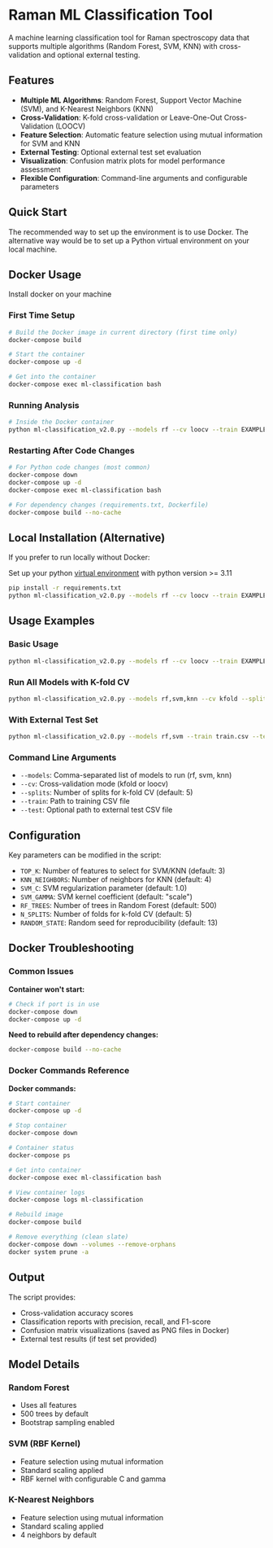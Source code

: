 # Raman ML Classification Tool

A machine learning classification tool for Raman spectroscopy data that supports multiple algorithms (Random Forest, SVM, KNN) with cross-validation and optional external testing.

## Features

- **Multiple ML Algorithms**: Random Forest, Support Vector Machine (SVM), and K-Nearest Neighbors (KNN)
- **Cross-Validation**: K-fold cross-validation or Leave-One-Out Cross-Validation (LOOCV)
- **Feature Selection**: Automatic feature selection using mutual information for SVM and KNN
- **External Testing**: Optional external test set evaluation
- **Visualization**: Confusion matrix plots for model performance assessment
- **Flexible Configuration**: Command-line arguments and configurable parameters

## Quick Start

The recommended way to set up the environment is to use Docker. The alternative way would be to set up a Python virtual environment on your local machine.

## Docker Usage

Install docker on your machine

### First Time Setup

```bash
# Build the Docker image in current directory (first time only)
docker-compose build

# Start the container
docker-compose up -d

# Get into the container
docker-compose exec ml-classification bash
```

### Running Analysis

```bash
# Inside the Docker container
python ml-classification_v2.0.py --models rf --cv loocv --train EXAMPLE_CSV.csv
```

### Restarting After Code Changes

```bash
# For Python code changes (most common)
docker-compose down
docker-compose up -d
docker-compose exec ml-classification bash

# For dependency changes (requirements.txt, Dockerfile)
docker-compose build --no-cache
```

## Local Installation (Alternative)

If you prefer to run locally without Docker:

Set up your python [virtual environment](https://docs.python.org/3/library/venv.html) with python version >= 3.11

```bash
pip install -r requirements.txt
python ml-classification_v2.0.py --models rf --cv loocv --train EXAMPLE_CSV.csv
```

## Usage Examples

### Basic Usage

```bash
python ml-classification_v2.0.py --models rf --cv loocv --train EXAMPLE_CSV.csv
```

### Run All Models with K-fold CV

```bash
python ml-classification_v2.0.py --models rf,svm,knn --cv kfold --splits 5 --train data.csv
```

### With External Test Set

```bash
python ml-classification_v2.0.py --models rf,svm --train train.csv --test test.csv
```

### Command Line Arguments

- `--models`: Comma-separated list of models to run (rf, svm, knn)
- `--cv`: Cross-validation mode (kfold or loocv)
- `--splits`: Number of splits for k-fold CV (default: 5)
- `--train`: Path to training CSV file
- `--test`: Optional path to external test CSV file

## Configuration

Key parameters can be modified in the script:

- `TOP_K`: Number of features to select for SVM/KNN (default: 3)
- `KNN_NEIGHBORS`: Number of neighbors for KNN (default: 4)
- `SVM_C`: SVM regularization parameter (default: 1.0)
- `SVM_GAMMA`: SVM kernel coefficient (default: "scale")
- `RF_TREES`: Number of trees in Random Forest (default: 500)
- `N_SPLITS`: Number of folds for k-fold CV (default: 5)
- `RANDOM_STATE`: Random seed for reproducibility (default: 13)

## Docker Troubleshooting

### Common Issues

**Container won't start:**
```bash
# Check if port is in use
docker-compose down
docker-compose up -d
```

**Need to rebuild after dependency changes:**
```bash
docker-compose build --no-cache
```

### Docker Commands Reference

**Docker commands:**
```bash
# Start container
docker-compose up -d

# Stop container
docker-compose down

# Container status
docker-compose ps

# Get into container
docker-compose exec ml-classification bash

# View container logs
docker-compose logs ml-classification

# Rebuild image
docker-compose build

# Remove everything (clean slate)
docker-compose down --volumes --remove-orphans
docker system prune -a
```

## Output

The script provides:
- Cross-validation accuracy scores
- Classification reports with precision, recall, and F1-score
- Confusion matrix visualizations (saved as PNG files in Docker)
- External test results (if test set provided)

## Model Details

### Random Forest
- Uses all features
- 500 trees by default
- Bootstrap sampling enabled

### SVM (RBF Kernel)
- Feature selection using mutual information
- Standard scaling applied
- RBF kernel with configurable C and gamma

### K-Nearest Neighbors
- Feature selection using mutual information
- Standard scaling applied
- 4 neighbors by default